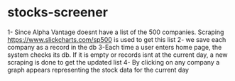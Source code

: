 # stocks-screener

1- Since Alpha Vantage doesnt have a list of the 500 companies. Scraping https://www.slickcharts.com/sp500 is used to get this list
2- we save each company as a record in the db
3-Each time a user enters home page, the system checks its db. If it is empty or records isnt at the current day, a new scraping is done to get the updated list
4- By clicking on any company a graph appears representing the stock data for the current day
